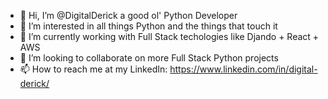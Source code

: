 - 👋 Hi, I’m @DigitalDerick a good ol' Python Developer
- 👀 I’m interested in all things Python and the things that touch it
- 🌱 I’m currently working with Full Stack techologies like Djando + React + AWS
- 💞️ I’m looking to collaborate on more Full Stack Python projects
- 📫 How to reach me at my LinkedIn: https://www.linkedin.com/in/digital-derick/ 

<!---
DigitalDerick/DigitalDerick is a ✨ special ✨ repository because its `README.md` (this file) appears on your GitHub profile.
You can click the Preview link to take a look at your changes.
--->
